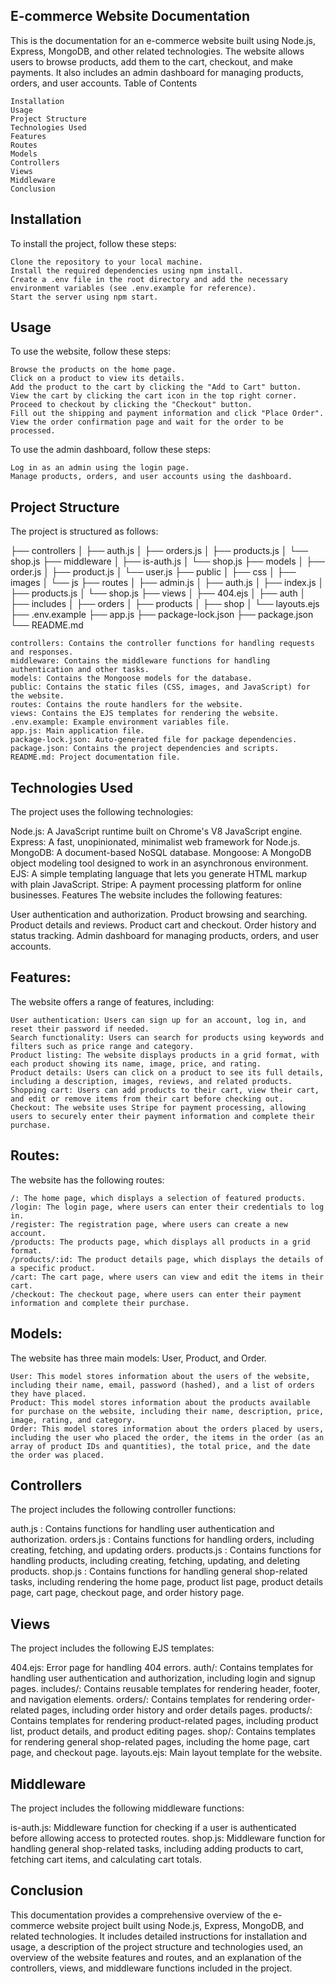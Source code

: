 ## E-commerce Website Documentation

This is the documentation for an e-commerce website built using Node.js, Express, MongoDB, and other related technologies. The website allows users to browse products, add them to the cart, checkout, and make payments. It also includes an admin dashboard for managing products, orders, and user accounts.
Table of Contents

    Installation
    Usage
    Project Structure
    Technologies Used
    Features
    Routes
    Models
    Controllers
    Views
    Middleware
    Conclusion

## Installation

To install the project, follow these steps:

    Clone the repository to your local machine.
    Install the required dependencies using npm install.
    Create a .env file in the root directory and add the necessary environment variables (see .env.example for reference).
    Start the server using npm start.

## Usage

To use the website, follow these steps:

    Browse the products on the home page.
    Click on a product to view its details.
    Add the product to the cart by clicking the "Add to Cart" button.
    View the cart by clicking the cart icon in the top right corner.
    Proceed to checkout by clicking the "Checkout" button.
    Fill out the shipping and payment information and click "Place Order".
    View the order confirmation page and wait for the order to be processed.

To use the admin dashboard, follow these steps:

    Log in as an admin using the login page.
    Manage products, orders, and user accounts using the dashboard.

## Project Structure

The project is structured as follows:


├── controllers
│   ├── auth.js
│   ├── orders.js
│   ├── products.js
│   └── shop.js
├── middleware
│   ├── is-auth.js
│   └── shop.js
├── models
│   ├── order.js
│   ├── product.js
│   └── user.js
├── public
│   ├── css
│   ├── images
│   └── js
├── routes
│   ├── admin.js
│   ├── auth.js
│   ├── index.js
│   ├── products.js
│   └── shop.js
├── views
│   ├── 404.ejs
│   ├── auth
│   ├── includes
│   ├── orders
│   ├── products
│   ├── shop
│   └── layouts.ejs
├── .env.example
├── app.js
├── package-lock.json
├── package.json
└── README.md

    controllers: Contains the controller functions for handling requests and responses.
    middleware: Contains the middleware functions for handling authentication and other tasks.
    models: Contains the Mongoose models for the database.
    public: Contains the static files (CSS, images, and JavaScript) for the website.
    routes: Contains the route handlers for the website.
    views: Contains the EJS templates for rendering the website.
    .env.example: Example environment variables file.
    app.js: Main application file.
    package-lock.json: Auto-generated file for package dependencies.
    package.json: Contains the project dependencies and scripts.
    README.md: Project documentation file.

## Technologies Used

The project uses the following technologies:

Node.js: A JavaScript runtime built on Chrome's V8 JavaScript engine.
Express: A fast, unopinionated, minimalist web framework for Node.js.
MongoDB: A document-based NoSQL database.
Mongoose: A MongoDB object modeling tool designed to work in an asynchronous environment.
EJS: A simple templating language that lets you generate HTML markup with plain JavaScript.
Stripe: A payment processing platform for online businesses.
Features
The website includes the following features:

User authentication and authorization.
Product browsing and searching.
Product details and reviews.
Product cart and checkout.
Order history and status tracking.
Admin dashboard for managing products, orders, and user accounts.

## Features:
The website offers a range of features, including:

    User authentication: Users can sign up for an account, log in, and reset their password if needed.
    Search functionality: Users can search for products using keywords and filters such as price range and category.
    Product listing: The website displays products in a grid format, with each product showing its name, image, price, and rating.
    Product details: Users can click on a product to see its full details, including a description, images, reviews, and related products.
    Shopping cart: Users can add products to their cart, view their cart, and edit or remove items from their cart before checking out.
    Checkout: The website uses Stripe for payment processing, allowing users to securely enter their payment information and complete their purchase.

## Routes:
The website has the following routes:

    /: The home page, which displays a selection of featured products.
    /login: The login page, where users can enter their credentials to log in.
    /register: The registration page, where users can create a new account.
    /products: The products page, which displays all products in a grid format.
    /products/:id: The product details page, which displays the details of a specific product.
    /cart: The cart page, where users can view and edit the items in their cart.
    /checkout: The checkout page, where users can enter their payment information and complete their purchase.

## Models:
The website has three main models: User, Product, and Order.

    User: This model stores information about the users of the website, including their name, email, password (hashed), and a list of orders they have placed.
    Product: This model stores information about the products available for purchase on the website, including their name, description, price, image, rating, and category.
    Order: This model stores information about the orders placed by users, including the user who placed the order, the items in the order (as an array of product IDs and quantities), the total price, and the date the order was placed.
    
## Controllers
The project includes the following controller functions:

auth.js
: Contains functions for handling user authentication and authorization.
orders.js
: Contains functions for handling orders, including creating, fetching, and updating orders.
products.js
: Contains functions for handling products, including creating, fetching, updating, and deleting products.
shop.js
: Contains functions for handling general shop-related tasks, including rendering the home page, product list page, product details page, cart page, checkout page, and order history page.
## Views
The project includes the following EJS templates:

404.ejs: Error page for handling 404 errors.
auth/: Contains templates for handling user authentication and authorization, including login and signup pages.
includes/: Contains reusable templates for rendering header, footer, and navigation elements.
orders/: Contains templates for rendering order-related pages, including order history and order details pages.
products/: Contains templates for rendering product-related pages, including product list, product details, and product editing pages.
shop/: Contains templates for rendering general shop-related pages, including the home page, cart page, and checkout page.
layouts.ejs: Main layout template for the website.

## Middleware
The project includes the following middleware functions:

is-auth.js: Middleware function for checking if a user is authenticated before allowing access to protected routes.
shop.js: Middleware function for handling general shop-related tasks, including adding products to cart, fetching cart items, and calculating cart totals.

## Conclusion
This documentation provides a comprehensive overview of the e-commerce website project built using Node.js, Express, MongoDB, and related technologies. It includes detailed instructions for installation and usage, a description of the project structure and technologies used, an overview of the website features and routes, and an explanation of the controllers, views, and middleware functions included in the project.
